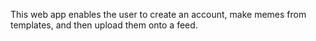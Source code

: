 This web app enables the user to create an account, make memes from templates, and then upload them onto a feed.
